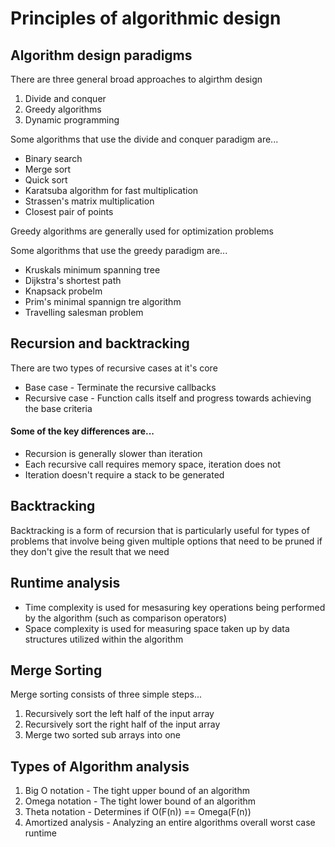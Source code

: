 # Principles of algorithmic design

## Algorithm design paradigms
There are three general broad approaches to algirthm design
1. Divide and conquer
2. Greedy algorithms
3. Dynamic programming 

Some algorithms that use the divide and conquer paradigm are...
* Binary search
* Merge sort
* Quick sort
* Karatsuba algorithm for fast multiplication
* Strassen's matrix multiplication
* Closest pair of points

Greedy algorithms are generally used for optimization problems

Some algorithms that use the greedy paradigm are...
* Kruskals minimum spanning tree
* Dijkstra's shortest path
* Knapsack probelm
* Prim's minimal spannign tre algorithm
* Travelling salesman problem

## Recursion and backtracking
There are two types of recursive cases at it's core
* Base case - Terminate the recursive callbacks
* Recursive case - Function calls itself and progress towards achieving the base criteria

#### Some of the key differences are...
* Recursion is generally slower than iteration
* Each recursive call requires memory space, iteration does not
* Iteration doesn't require a stack to be generated

## Backtracking
Backtracking is a form of recursion that is particularly useful for types
of problems that involve being given multiple options that need to be pruned 
if they don't give the result that we need

## Runtime analysis
* Time complexity is used for mesasuring key operations being performed by the algorithm (such as comparison operators)
* Space complexity is used for measuring space taken up by data structures utilized within the algorithm

## Merge Sorting
Merge sorting consists of three simple steps...
1. Recursively sort the left half of the input array
2. Recursively sort the right half of the input array
3. Merge two sorted sub arrays into one

## Types of Algorithm analysis
1. Big O notation - The tight upper bound of an algorithm
2. Omega notation - The tight lower bound of an algorithm
3. Theta notation - Determines if O(F(n)) == Omega(F(n))
4. Amortized analysis - Analyzing an entire algorithms overall worst case runtime
